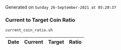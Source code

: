 Generated on `Sunday 26-September-2021 at 05:20:37`

### Current to Target Coin Ratio
`current_coin_ratio.sh`

Date|Current|Target|Ratio
---|---|---|---
